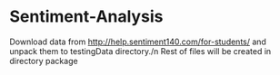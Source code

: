 # Sentiment-Analysis

Download data from http://help.sentiment140.com/for-students/ and unpack them to testingData directory./n
Rest of files will be created in directory package
